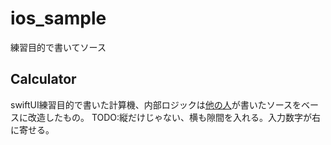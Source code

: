 # ios_sample
練習目的で書いてソース
## Calculator
swiftUI練習目的で書いた計算機、内部ロジックは[他の人](https://github.com/StanleyTseng1980/calculator_darkmode)が書いたソースをベースに改造したもの。
TODO:縦だけじゃない、横も隙間を入れる。入力数字が右に寄せる。
